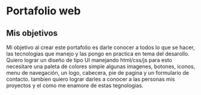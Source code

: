 # Portafolio web

## Mis objetivos

Mi objetivo al crear este portafolio es darle conocer a todos lo que se hacer, las tecnologias que manejo y las pongo en practica en tema del desarollo. Quiero lograr un diseño de tipo UI manejando html/css/js para esto necesitare una paleta de colores simple algunas imagenes, botones, iconos, menu de navegación, un logo, cabecera, pie de pagina y un formulario de contacto. tambien quiero lograr darles a conocer a las personas mis proyectos y el como me enamore de estas tegnologias.
